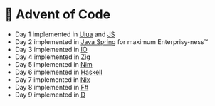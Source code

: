 # 🎄 Advent of Code

- Day 1 implemented in [Uiua](https://www.uiua.org/) and [JS](https://developer.mozilla.org/en-US/docs/Web/JavaScript)
- Day 2 implemented in [Java Spring](https://spring.io/) for maximum Enterprisy-ness™
- Day 3 implemented in [IO](https://iolanguage.org)
- Day 4 implemented in [Zig](https://ziglang.org/)
- Day 5 implemented in [Nim](https://nim-lang.org/)
- Day 6 implemented in [Haskell](https://www.haskell.org/)
- Day 7 implemented in [Nix](https://nixos.org/)
- Day 8 implemented in [F#](https://fsharp.org/)
- Day 9 implemented in [D](https://dlang.org/)
